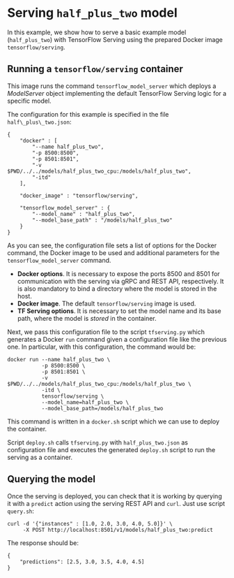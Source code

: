 # Serving `half_plus_two` model

In this example, we show how to serve a basic example model (`half_plus_two`) with
TensorFlow Serving using the prepared Docker image `tensorflow/serving`.

## Running a `tensorflow/serving` container

This image runs the command `tensorflow_model_server` which deploys a *ModelServer*
object implementing the default TensorFlow Serving logic for a specific model.

The configuration for this example is specified in the file
`half\_plus\_two.json`:

```
{
    "docker" : [
        "--name half_plus_two",
        "-p 8500:8500",
        "-p 8501:8501",
        "-v $PWD/../../models/half_plus_two_cpu:/models/half_plus_two",
        "-itd"
    ],

    "docker_image" : "tensorflow/serving",

    "tensorflow_model_server" : {
        "--model_name" : "half_plus_two",
        "--model_base_path" : "/models/half_plus_two"
    }
}
```

As you can see, the configuration file sets a list of options for the Docker command,
the Docker image to be used and additional parameters for the `tensorflow_model_server`
command.

- **Docker options**. It is necessary to expose the ports 8500 and 8501 for communication
  with the serving via gRPC and REST API, respectively. It is also mandatory to bind a
  directory where the model is stored in the host.
- **Docker image**. The default `tensorflow/serving` image is used.
- **TF Serving options**. It is necessary to set the model name and its base path, where
  the model is *stored* in the container.

Next, we pass this configuration file to the script `tfserving.py` which generates a
Docker `run` command given a configuration file like the previous one. In particular,
with this configuration, the command would be:

```
docker run --name half_plus_two \
           -p 8500:8500 \
           -p 8501:8501 \
           -v $PWD/../../models/half_plus_two_cpu:/models/half_plus_two \
           -itd \
           tensorflow/serving \
           --model_name=half_plus_two \
           --model_base_path=/models/half_plus_two
```

This command is written in a `docker.sh` script which we can use to deploy the container.

Script `deploy.sh` calls `tfserving.py` with `half_plus_two.json` as configuration file
and executes the generated `deploy.sh` script to run the serving as a container.

## Querying the model

Once the serving is deployed, you can check that it is working by querying it with a
`predict` action using the serving REST API and `curl`. Just use script `query.sh`:

```
curl -d '{"instances" : [1.0, 2.0, 3.0, 4.0, 5.0]}' \
     -X POST http://localhost:8501/v1/models/half_plus_two:predict
```

The response should be:

```
{
    "predictions": [2.5, 3.0, 3.5, 4.0, 4.5]
}
```
